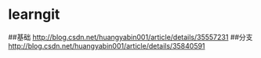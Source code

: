 # learngit

##基础
<a href="http://blog.csdn.net/huangyabin001/article/details/35557231">http://blog.csdn.net/huangyabin001/article/details/35557231</a>
##分支
<a href="http://blog.csdn.net/huangyabin001/article/details/35840591">http://blog.csdn.net/huangyabin001/article/details/35840591</a>

